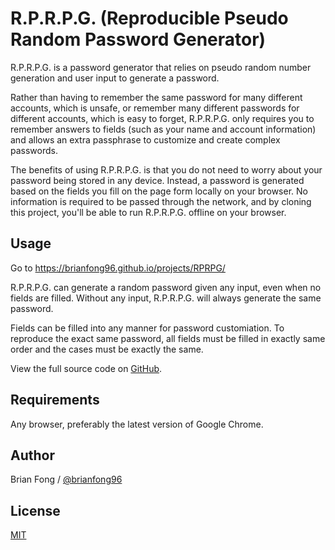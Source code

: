 # R.P.R.P.G. (Reproducible Pseudo Random Password Generator)
R.P.R.P.G. is a password generator that relies on pseudo random number generation and user input to generate a password.

Rather than having to remember the same password for many different accounts, which is unsafe, or remember many different passwords for different accounts, which is easy to forget, R.P.R.P.G. only requires you to remember answers to fields (such as your name and account information) and allows an extra passphrase to customize and create complex passwords.

The benefits of using R.P.R.P.G. is that you do not need to worry about your password being stored in any device. Instead, a password is generated based on the fields you fill on the page form locally on your browser. No information is required to be passed through the network, and by cloning this project, you'll be able to run R.P.R.P.G. offline on your browser. 

## Usage
Go to https://brianfong96.github.io/projects/RPRPG/

R.P.R.P.G. can generate a random password given any input, even when no fields are filled. Without any input, R.P.R.P.G. will always generate the same password. 

Fields can be filled into any manner for password customiation. To reproduce the exact same password, all fields must be filled in exactly same order and the cases must be exactly the same.

View the full source code on [GitHub](https://github.com/brianfong96/brianfong96.github.io/tree/master/projects/RPRPG).

## Requirements
Any browser, preferably the latest version of Google Chrome.

## Author
Brian Fong / [@brianfong96](https://brianfong96.github.io)

## License
[MIT](https://github.com/brianfong96/brianfong96.github.io/blob/master/LICENSE)
